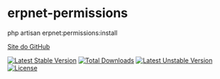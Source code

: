 # erpnet-permissions

php artisan erpnet:permissions:install

[Site do GitHub](https://github.com/lucianobapo/erpnet-permissions)

[![Latest Stable Version](https://poser.pugx.org/ilhanet/erpnet-permissions/v/stable)](https://packagist.org/packages/ilhanet/erpnet-permissions) 
[![Total Downloads](https://poser.pugx.org/ilhanet/erpnet-permissions/downloads)](https://packagist.org/packages/ilhanet/erpnet-permissions) 
[![Latest Unstable Version](https://poser.pugx.org/ilhanet/erpnet-permissions/v/unstable)](https://packagist.org/packages/ilhanet/erpnet-permissions) 
[![License](https://poser.pugx.org/ilhanet/erpnet-permissions/license)](https://packagist.org/packages/ilhanet/erpnet-permissions)
